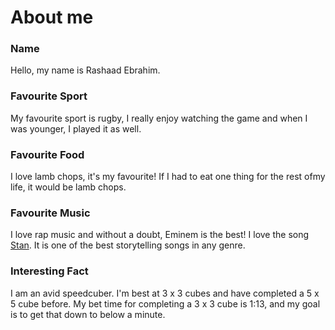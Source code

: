 # About me

### Name
Hello, my name is Rashaad Ebrahim.


### Favourite Sport
My favourite sport is rugby, I really enjoy watching the game and when I was younger, I played it as well.


### Favourite Food
I love lamb chops, it's my favourite! If I had to eat one thing for the rest ofmy life, it would be lamb chops.


### Favourite Music
I love rap music and without a doubt, Eminem is the best! I love the song [Stan](https://www.youtube.com/watch?v=gOMhN-hfMtY 'Eminem ft. Dido - Stan'). It is one of the best storytelling songs in any genre.


### Interesting Fact
I am an avid speedcuber. I'm best at 3 x 3 cubes and have completed a 5 x 5 cube before. My bet time for completing a 3 x 3 cube is 1:13, and my goal is to get that down to below a minute.